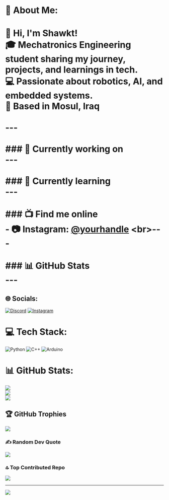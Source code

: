 # 💫 About Me:
# 👋 Hi, I'm Shawkt!<br>🎓 Mechatronics Engineering student sharing my journey, projects, and learnings in tech.  <br>💻 Passionate about robotics, AI, and embedded systems.  <br>📍 Based in Mosul, Iraq  <br><br>---<br><br>### 🔭 Currently working on<br>---<br><br>### 🌱 Currently learning<br>---<br><br>### 📺 Find me online<br>- 📷 Instagram: [@yourhandle]([https://instagram.com/yourhandle](https://www.instagram.com/5e50n?igsh=b3Jpd2l2bDJzbnEz))  <br>---<br><br>### 📊 GitHub Stats<br>---<br>


## 🌐 Socials:
[![Discord](https://img.shields.io/badge/Discord-%237289DA.svg?logo=discord&logoColor=white)](https://discord.gg/5e50n) [![Instagram](https://img.shields.io/badge/Instagram-%23E4405F.svg?logo=Instagram&logoColor=white)](https://instagram.com/5e50n) 

# 💻 Tech Stack:
![Python](https://img.shields.io/badge/python-3670A0?style=for-the-badge&logo=python&logoColor=ffdd54) ![C++](https://img.shields.io/badge/c++-%2300599C.svg?style=for-the-badge&logo=c%2B%2B&logoColor=white) ![Arduino](https://img.shields.io/badge/-Arduino-00979D?style=for-the-badge&logo=Arduino&logoColor=white)
# 📊 GitHub Stats:
![](https://github-readme-stats.vercel.app/api?username=5e50n&theme=dark&hide_border=false&include_all_commits=false&count_private=false)<br/>
![](https://nirzak-streak-stats.vercel.app/?user=5e50n&theme=dark&hide_border=false)<br/>
![](https://github-readme-stats.vercel.app/api/top-langs/?username=5e50n&theme=dark&hide_border=false&include_all_commits=false&count_private=false&layout=compact)

## 🏆 GitHub Trophies
![](https://github-profile-trophy.vercel.app/?username=5e50n&theme=radical&no-frame=false&no-bg=true&margin-w=4)

### ✍️ Random Dev Quote
![](https://quotes-github-readme.vercel.app/api?type=horizontal&theme=radical)

### 🔝 Top Contributed Repo
![](https://github-contributor-stats.vercel.app/api?username=5e50n&limit=5&theme=dark&combine_all_yearly_contributions=true)

---
[![](https://visitcount.itsvg.in/api?id=5e50n&icon=0&color=0)](https://visitcount.itsvg.in)

<!-- Proudly created with GPRM ( https://gprm.itsvg.in ) -->
